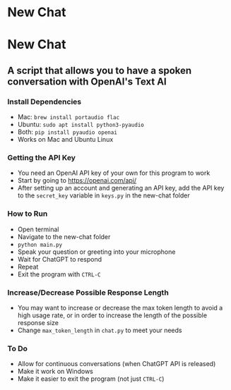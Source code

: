 # New Chat

# New Chat
## A script that allows you to have a spoken conversation with OpenAI's Text AI

### Install Dependencies
- Mac: `brew install portaudio flac`
- Ubuntu: `sudo apt install python3-pyaudio`
- Both: `pip install pyaudio openai`
- Works on Mac and Ubuntu Linux

### Getting the API Key
- You need an OpenAI API key of your own for this program to work
- Start by going to https://openai.com/api/
- After setting up an account and generating an API key, add the API key to the `secret_key` variable in `keys.py` in the new-chat folder 


### How to Run
- Open terminal
- Navigate to the new-chat folder
- `python main.py`
- Speak your question or greeting into your microphone
- Wait for ChatGPT to respond
- Repeat
- Exit the program with `CTRL-C`

### Increase/Decrease Possible Response Length
- You may want to increase or decrease the max token length to avoid a high usage rate, or in order to increase the length of the possible response size
- Change `max_token_length` in `chat.py` to meet your needs

### To Do
- Allow for continuous conversations (when ChatGPT API is released)
- Make it work on Windows
- Make it easier to exit the program (not just `CTRL-C`)
